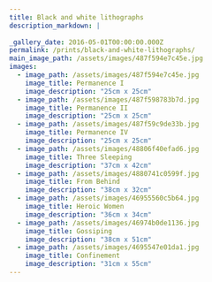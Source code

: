 ```yaml
---
title: Black and white lithographs
description_markdown: |
    
_gallery_date: 2016-05-01T00:00:00.000Z
permalink: /prints/black-and-white-lithographs/
main_image_path: /assets/images/487f594e7c45e.jpg
images:
  - image_path: /assets/images/487f594e7c45e.jpg
    image_title: Permanence I
    image_description: "25cm x 25cm"
  - image_path: /assets/images/487f598783b7d.jpg
    image_title: Permanence II
    image_description: "25cm x 25cm"
  - image_path: /assets/images/487f59c9de33b.jpg
    image_title: Permanence IV
    image_description: "25cm x 25cm" 
  - image_path: /assets/images/48806f40efad6.jpg
    image_title: Three Sleeping
    image_description: "37cm x 42cm"
  - image_path: /assets/images/4880741c0599f.jpg
    image_title: From Behind
    image_description: "38cm x 32cm"
  - image_path: /assets/images/46955560c5b64.jpg
    image_title: Heroic Women
    image_description: "36cm x 34cm"
  - image_path: /assets/images/46974b0de1136.jpg
    image_title: Gossiping
    image_description: "38cm x 51cm"
  - image_path: /assets/images/4695547e01da1.jpg
    image_title: Confinement
    image_description: "31cm x 55cm"
---
```

